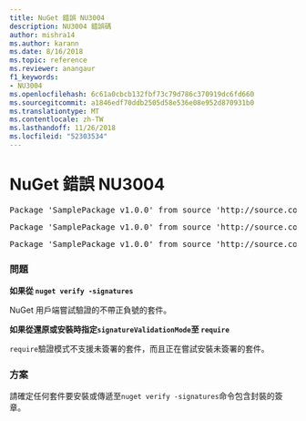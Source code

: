 ```yaml
---
title: NuGet 錯誤 NU3004
description: NU3004 錯誤碼
author: mishra14
ms.author: karann
ms.date: 8/16/2018
ms.topic: reference
ms.reviewer: anangaur
f1_keywords:
- NU3004
ms.openlocfilehash: 6c61a0cbcb132fbf73c79d786c370919dc6fd660
ms.sourcegitcommit: a1846edf70ddb2505d58e536e08e952d870931b0
ms.translationtype: MT
ms.contentlocale: zh-TW
ms.lasthandoff: 11/26/2018
ms.locfileid: "52303534"
---
```

# <a name="nuget-error-nu3004"></a>NuGet 錯誤 NU3004

<pre>Package 'SamplePackage v1.0.0' from source 'http://source.com/index.json': The package is not signed.</pre>
<pre>Package 'SamplePackage v1.0.0' from source 'http://source.com/index.json': signatureValidationMode is set to require, so packages are allowed only if signed by trusted signers; however, this package is unsigned.</pre>
<pre>Package 'SamplePackage v1.0.0' from source 'http://source.com/index.json': This repository indicated that all its packages are repository signed; however, this package is unsigned.</pre>

### <a name="issue"></a>問題

**如果從 `nuget verify -signatures`**

NuGet 用戶端嘗試驗證的不帶正負號的套件。

**如果從還原或安裝時指定`signatureValidationMode`至 `require`**

`require`驗證模式不支援未簽署的套件，而且正在嘗試安裝未簽署的套件。

### <a name="solution"></a>方案

請確定任何套件要安裝或傳遞至`nuget verify -signatures`命令包含封裝的簽章。
